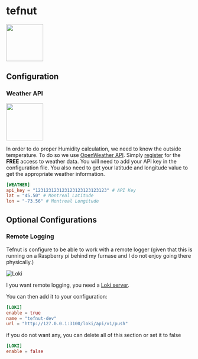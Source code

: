 # tefnut

<img src='https://upload.wikimedia.org/wikipedia/commons/thumb/e/e1/Shu_with_feather.svg/640px-Shu_with_feather.svg.png' width='100'>

## Configuration 
  
### Weather API
  
<img src='https://openweathermap.org/themes/openweathermap/assets/img/logo_white_cropped.png' width='100'>

In order to do proper Humidity calculation, we need to know the outside temperature. To do so we use [OpenWeather API](https://openweathermap.org/api). Simply [register](https://home.openweathermap.org/users/sign_up) for the **FREE** access to weather data. You will need to add your API key in the configuration file. You also need to get your latitude and longitude value to get the appropriate weather information.

```toml
[WEATHER]
api_key = "123123123123123123123123123" # API Key 
lat = "45.50" # Montreal Latitude
lon = "-73.56" # Montreal Longitude
```

## Optional Configurations

### Remote Logging 

Tefnut is configure to be able to work with a remote logger (given that this is running on a Raspberry pi behind my furnase and I do not enjoy going there physically.) 


![Loki](https://grafana.com/static/img/logos/logo-loki.svg)

I you want remote logging, you need a [Loki server](https://grafana.com/oss/loki/). 

You can then add it to your configuration: 

```toml
[LOKI]
enable = true
name = "tefnut-dev"
url = "http://127.0.0.1:3100/loki/api/v1/push"
```

if you do not want any, you can delete all of this section or set it to false

```toml
[LOKI]
enable = false
```
